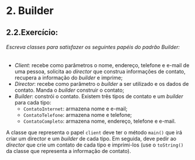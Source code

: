 # 2. Builder
## 2.2.Exercício:

###### Escreva classes para satisfazer os seguintes papéis do padrão _Builder_:
- _Client_: recebe como parâmetros o nome, endereço, telefone e e-mail de uma pessoa, solicita ao
_director_ que construa informações de contato, recupera a informação do _builder_ e imprime;
- _Director_: recebe como parâmetro o _builder_ a ser utilizado e os dados de contato. Manda o _builder_
construir o contato;
- _Builder_: constrói o contato. Existem três tipos de contato e um _builder_ para cada tipo:
  - `ContatoInternet`: armazena nome e e-mail;
  - `ContatoTelefone`: armazena nome e telefone;
  - `ContatoCompleto`: armazena nome, endereço, telefone e e-mail.

A classe que representa o papel `client` deve ter o método `main()` que irá criar um director e um _builder_ de
cada tipo. Em seguida, deve pedir ao _director_ que crie um contato de cada tipo e imprimi-los (use o
`toString()` da classe que representa a informação de contato).
